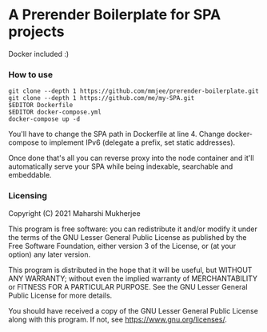 # A Prerender Boilerplate for SPA projects

Docker included :)

### How to use

```shell
git clone --depth 1 https://github.com/mmjee/prerender-boilerplate.git
git clone --depth 1 https://github.com/me/my-SPA.git
$EDITOR Dockerfile
$EDITOR docker-compose.yml
docker-compose up -d
```

You'll have to change the SPA path in Dockerfile at line 4. Change docker-compose to implement IPv6 (delegate a prefix, set static addresses).

Once done that's all you can reverse proxy into the node container and it'll automatically serve your SPA while being indexable, searchable and embeddable.

### Licensing

Copyright (C) 2021 Maharshi Mukherjee

This program is free software: you can redistribute it and/or modify
it under the terms of the GNU Lesser General Public License as published by
the Free Software Foundation, either version 3 of the License, or
(at your option) any later version.

This program is distributed in the hope that it will be useful,
but WITHOUT ANY WARRANTY; without even the implied warranty of
MERCHANTABILITY or FITNESS FOR A PARTICULAR PURPOSE.  See the
GNU Lesser General Public License for more details.

You should have received a copy of the GNU Lesser General Public License
along with this program.  If not, see <https://www.gnu.org/licenses/>.
